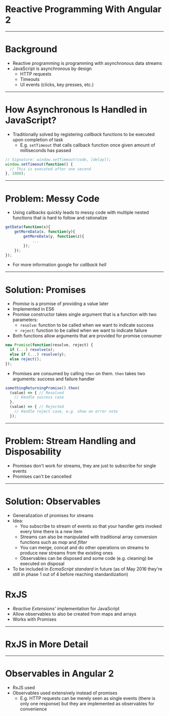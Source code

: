 # Reactive Programming With Angular 2
---
# Background
- Reactive programming is programming with asynchronous data streams
- JavaScript is asynchronous by design
  - HTTP requests
  - Timeouts
  - UI events (clicks, key presses, etc.)

---
# How Asynchronous Is Handled in JavaScript?
- Traditionally solved by registering _callback_ functions to be executed upon completion of task
  - E.g. `setTimeout` that calls callback function once given amount of milliseconds has passed
```javascript
// Signature: window.setTimeout(code, [delay]);
window.setTimeout(function() {
  // This is executed after one second
}, 1000);
```
---
# Problem: Messy Code
- Using callbacks quickly leads to messy code with multiple nested functions that is hard to follow and rationalize
```javascript
getData(function(x){
    getMoreData(x, function(y){
        getMoreData(y, function(z){
            ...
        });
    });
});
```
- For more information google for _callback hell_
---
# Solution: Promises
- _Promise_ is a promise of providing a value later
- Implemented in ES6
- Promise constructor takes single argument that is a function with two parameters:
  - `resolve`: function to be called when we want to indicate success
  - `reject`: function to be called when we want to indicate failure
- Both functions allow arguments that are provided for promise consumer
```javascript
new Promise(function(resolve, reject) {
  if (...) resolve(x);
  else if (...) resolve(y);
  else reject();
});
```
- Promises are consumed by calling `then` on them. `then` takes two arguments: success and failure handler
```javascript
somethingReturningPromise().then(
  (value) => { // Resolved
    // Handle success case
  },
  (value) => { // Rejected
    // Handle reject case, e.g. show an error note
  });
```
---
# Problem: Stream Handling and Disposability
- Promises don't work for streams, they are just to subscribe for single events
- Promises can't be cancelled
---
# Solution: Observables
- Generalization of promises for streams
- Idea:
  - You subscribe to stream of events so that your handler gets invoked every time there is a new item
  - Streams can also be manipulated with traditional array conversion functions such as _map_ and _filter_
  - You can merge, concat and do other operations on streams to produce new streams from the existing ones
  - Observables can be disposed and some code (e.g. cleaning) be executed on disposal
- To be included in _EcmaScript standard_ in future (as of May 2016 they're still in phase 1 out of 4 before reaching standardization)

# RxJS
- _Reactive Extensions'_ implementation for JavaScript
- Allow observables to also be created from maps and arrays
- Works with Promises

---
# RxJS in More Detail


---
# Observables in Angular 2
- RxJS used
- Observables used extensively instead of promises
  - E.g. HTTP requests can be merely seen as single events (there is only one response) but they are implemented as observables for convenience
